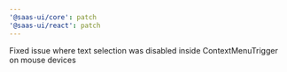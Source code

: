 ```yaml
---
'@saas-ui/core': patch
'@saas-ui/react': patch
---
```


Fixed issue where text selection was disabled inside ContextMenuTrigger on mouse devices
